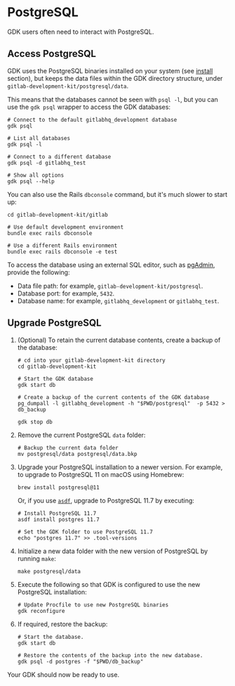 # PostgreSQL

GDK users often need to interact with PostgreSQL.

## Access PostgreSQL

GDK uses the PostgreSQL binaries installed on your system (see [install](../prepare.md) section),
but keeps the data files within the GDK directory structure, under `gitlab-development-kit/postgresql/data`.

This means that the databases cannot be seen with `psql -l`, but you can use the `gdk psql` wrapper
to access the GDK databases:

```shell
# Connect to the default gitlabhq_development database
gdk psql

# List all databases
gdk psql -l

# Connect to a different database
gdk psql -d gitlabhq_test

# Show all options
gdk psql --help
```

You can also use the Rails `dbconsole` command, but it's much slower to start up:

```shell
cd gitlab-development-kit/gitlab

# Use default development environment
bundle exec rails dbconsole

# Use a different Rails environment
bundle exec rails dbconsole -e test
```

To access the database using an external SQL editor, such as [pgAdmin](https://www.pgadmin.org/),
provide the following:

- Data file path: for example, `gitlab-development-kit/postgresql`.
- Database port: for example, `5432`.
- Database name: for example, `gitlabhq_development` or `gitlabhq_test`.

## Upgrade PostgreSQL

1. (Optional) To retain the current database contents, create a backup of the database:

   ```shell
   # cd into your gitlab-development-kit directory
   cd gitlab-development-kit

   # Start the GDK database
   gdk start db

   # Create a backup of the current contents of the GDK database
   pg_dumpall -l gitlabhq_development -h "$PWD/postgresql"  -p 5432 > db_backup

   gdk stop db
   ```

1. Remove the current PostgreSQL `data` folder:

   ```shell
   # Backup the current data folder
   mv postgresql/data postgresql/data.bkp
   ```

1. Upgrade your PostgreSQL installation to a newer version. For example, to upgrade to
   PostgreSQL 11 on macOS using Homebrew:

   ```shell
   brew install postgresql@11
   ```

   Or, if you use [`asdf`](https://github.com/asdf-vm/asdf), upgrade to PostgreSQL 11.7 by
   executing:

   ```shell
   # Install PostgreSQL 11.7
   asdf install postgres 11.7

   # Set the GDK folder to use PostgreSQL 11.7
   echo "postgres 11.7" >> .tool-versions
   ```

1. Initialize a new data folder with the new version of PostgreSQL by running `make`:

   ```shell
   make postgresql/data
   ```

1. Execute the following so that GDK is configured to use the new PostgreSQL installation:

   ```shell
   # Update Procfile to use new PostgreSQL binaries
   gdk reconfigure
   ```

1. If required, restore the backup:

   ```shell
   # Start the database.
   gdk start db

   # Restore the contents of the backup into the new database.
   gdk psql -d postgres -f "$PWD/db_backup"
   ```

Your GDK should now be ready to use.
